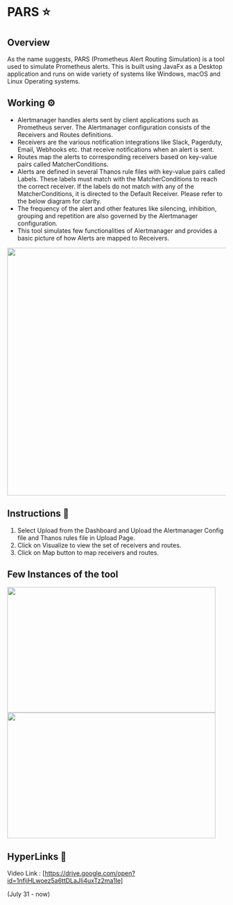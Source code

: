 # PARS  :star:

## Overview

As the name suggests, PARS (Prometheus Alert Routing Simulation) is a tool used to simulate Prometheus alerts. This is built using JavaFx as a Desktop application and runs on wide variety of systems like Windows, macOS and Linux Operating systems.

## Working :gear:
- Alertmanager handles alerts sent by client applications such as Prometheus server. The Alertmanager configuration consists of the Receivers and Routes definitions. 
- Receivers are the various notification integrations like Slack, Pagerduty, Email, Webhooks etc. that receive notifications when an alert is sent.
- Routes map the alerts to corresponding receivers based on key-value pairs called MatcherConditions.
- Alerts are defined in several Thanos rule files with key-value pairs called Labels. These labels must match with the MatcherConditions to reach the correct receiver. If the labels do not match with any of the MatcherConditions, it is directed to the Default Receiver. Please refer to the below diagram for clarity.
- The frequency of the alert and other features like silencing, inhibition, grouping and repetition are also governed by the Alertmanager configuration.
- This tool simulates few functionalities of Alertmanager and provides a basic picture of how Alerts are mapped to Receivers.

<img align="center" width="555" height="570" src="https://github.com/sathiyajith/PASV/blob/main/res/Architecture%20Diagram.png">

## Instructions :closed_book:

1. Select Upload from the Dashboard and Upload the Alertmanager Config file and Thanos rules file in Upload Page.
2. Click on Visualize to view the set of receivers and routes.
3. Click on Map button to map receivers and routes.

## Few Instances of the tool
<img align="left" width="480" height="289" src="https://github.com/sathiyajith/PASV/blob/main/res/snippet_1.png">
<img align="center" width="480" height="289" src="https://github.com/sathiyajith/PASV/blob/main/res/snippet_2.png">

##  HyperLinks :paperclip:
Video Link : [https://drive.google.com/open?id=1nfijHLwoez5a6ttDLaJIi4uxTz2ma1Ie]

(July 31 - now)

